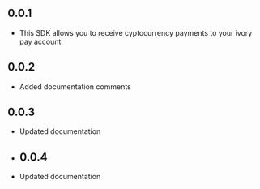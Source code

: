 ## 0.0.1

* This SDK allows you to receive cyptocurrency payments to your ivory pay account

## 0.0.2

* Added documentation comments

## 0.0.3

* Updated documentation
* ## 0.0.4

* Updated documentation 
